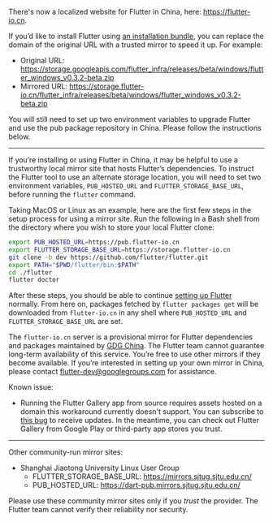 There's now a localized website for Flutter in China, here: https://flutter-io.cn. 

If you’d like to install Flutter using [an installation bundle](https://flutter.io/sdk-archive/), you can replace the domain of the original URL with a trusted mirror to speed it up. For example:
* Original URL: https://storage.googleapis.com/flutter_infra/releases/beta/windows/flutter_windows_v0.3.2-beta.zip
* Mirrored URL: https://storage.flutter-io.cn/flutter_infra/releases/beta/windows/flutter_windows_v0.3.2-beta.zip

You will still need to set up two environment variables to upgrade Flutter and use the pub package repository in China. Please follow the instructions below.

----

If you’re installing or using Flutter in China, it may be helpful to use a trustworthy local mirror site that hosts Flutter’s dependencies. To instruct the Flutter tool to use an alternate storage location, you will need to set two environment variables, `PUB_HOSTED_URL` and `FLUTTER_STORAGE_BASE_URL`, before running the `flutter` command. 

Taking MacOS or Linux as an example, here are the first few steps in the setup process for using a mirror site.  Run the following in a Bash shell from the directory where you wish to store your local Flutter clone:

```bash
export PUB_HOSTED_URL=https://pub.flutter-io.cn
export FLUTTER_STORAGE_BASE_URL=https://storage.flutter-io.cn
git clone -b dev https://github.com/flutter/flutter.git
export PATH="$PWD/flutter/bin:$PATH"
cd ./flutter
flutter doctor
```

After these steps, you should be able to continue [setting up Flutter](https://flutter.io/setup/) normally.  From here on, packages fetched by `flutter packages get` will be downloaded from `flutter-io.cn` in any shell where `PUB_HOSTED_URL` and `FLUTTER_STORAGE_BASE_URL` are set.

The `flutter-io.cn` server is a provisional mirror for Flutter dependencies and packages maintained by [GDG China](http://www.chinagdg.com/). The Flutter team cannot guarantee long-term availability of this service. You’re free to use other mirrors if they become available. If you’re interested in setting up your own mirror in China, please contact flutter-dev@googlegroups.com for assistance. 

Known issue:
* Running the Flutter Gallery app from source requires assets hosted on a domain this workaround currently doesn't support. You can subscribe to [this bug](https://github.com/flutter/flutter/issues/13763) to receive updates. In the meantime, you can check out Flutter Gallery from Google Play or third-party app stores you trust.

***
Other community-run mirror sites:
* Shanghai Jiaotong University Linux User Group
  * FLUTTER_STORAGE_BASE_URL: https://mirrors.sjtug.sjtu.edu.cn/
  * PUB_HOSTED_URL: https://dart-pub.mirrors.sjtug.sjtu.edu.cn/

Please use these community mirror sites only if you _trust_ the provider. The Flutter team cannot verify their reliability nor security.